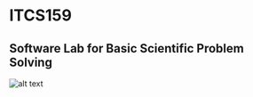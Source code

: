# ITCS159
## Software Lab for Basic Scientific Problem Solving
![alt text](https://i.pinimg.com/736x/43/c7/38/43c738b17972e3adec62a943bb7b9043.jpg "Basic problem solving")
